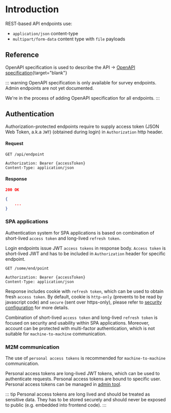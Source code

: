 # Introduction

REST-based API endpoints use:

- `application/json` content-type
- `multipart/form-data` content type with `file` payloads

## Reference

OpenAPI specification is used to describe the API -> [OpenAPI specification](/open-api.html){target="blank"}

::: warning
OpenAPI specification is only available for survey endpoints. Admin endpoints are not yet documented.

We're in the process of adding OpenAPI specification for all endpoints.
:::

## Authentication

Authorization-protected endpoints require to supply access token (JSON Web Token, a.k.a `JWT`) (obtained during login) in `Authorization` http header.

#### Request

```http
GET /api/endpoint

Authorization: Bearer {accessToken}
Content-Type: application/json
```

#### Response

```json
200 OK

{
    ...
}
```

### SPA applications

Authentication system for SPA applications is based on combination of short-lived `access token` and long-lived `refresh token`.

Login endpoints issue JWT `access tokens` in response body. `Access token` is short-lived JWT and has to be included in `Authorization` header for specific endpoint.

```http
GET /some/end/point

Authorization: Bearer {accessToken}
Content-Type: application/json
```

Response includes cookie with `refresh token`, which can be used to obtain fresh `access token`. By default, cookie is `http-only` (prevents to be read by javascript code) and `secure` (sent over https-only), please refer to [security configuration](/config/api/security#json-web-tokens) for more details.

Combination of short-lived `access token` and long-lived `refresh token` is focused on security and usability within SPA applications. Moreover, account can be protected with multi-factor authentication, which is not suitable for `machine-to-machine` communication.

### M2M communication

The use of `personal access tokens` is recommended for `machine-to-machine` communication.

Personal access tokens are long-lived JWT tokens, which can be used to authenticate requests. Personal access tokens are bound to specific user. Personal access tokens can be managed in [admin tool](/admin/user/personal-access-tokens).

::: tip
Personal access tokens are long lived and should be treated as sensitive data. They has to be stored securely and should never be exposed to public (e.g. embedded into frontend code).
:::
